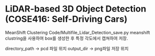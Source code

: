 # LiDAR-based 3D Object Detection (COSE416: Self-Driving Cars)
MeanShift Clustering
Code/Multifile_Lidar_Detection_save.py
meanshift clustring을 사용하여 box를 생성한 후 특정 각도에서 캡쳐하여 저장.

directory_path -> pcd 파일 위치
output_dir -> png파일 저장 위치
